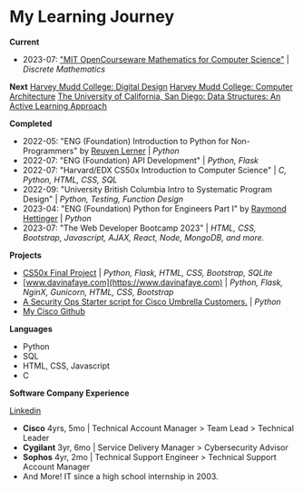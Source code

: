 # My Learning Journey

**Current**
- 2023-07: ["MIT OpenCourseware Mathematics for Computer Science"](https://ocw.mit.edu/courses/6-042j-mathematics-for-computer-science-fall-2010/) | *Discrete Mathematics*

**Next**
[Harvey Mudd College: Digital Design](https://www.edx.org/learn/engineering/harvey-mudd-college-digital-design-2)
[Harvey Mudd College: Computer Architecture](https://www.edx.org/learn/engineering/harvey-mudd-college-computer-architecture)
[The University of California, San Diego: Data Structures: An Active Learning Approach](https://www.edx.org/learn/computer-science/the-university-of-california-san-diego-data-structures-an-active-learning-approach)


**Completed**

- 2022-05: "ENG (Foundation) Introduction to Python for Non-Programmers" by [Reuven Lerner](https://twitter.com/reuvenmlerner) | *Python*
- 2022-07: "ENG (Foundation) API Development" | *Python, Flask*
- 2022-07: "Harvard/EDX CS50x Introduction to Computer Science" | *C, Python, HTML, CSS, SQL*
- 2022-09: "University British Columbia Intro to Systematic Program Design" | *Python, Testing, Function Design*
- 2023-04: "ENG (Foundation) Python for Engineers Part I" by [Raymond Hettinger](https://twitter.com/raymondh) | *Python*
- 2023-07: "The Web Developer Bootcamp 2023" | *HTML, CSS, Bootstrap, Javascript, AJAX, React, Node, MongoDB, and more.*

**Projects**
- [CS50x Final Project](https://github.com/CodyCardinal/CS50Final) | *Python, Flask, HTML, CSS, Bootstrap, SQLite*
- [www.davinafaye.com](https://www.davinafaye.com) | *Python, Flask, NginX, Gunicorn, HTML, CSS, Bootstrap*
- [A Security Ops Starter script for Cisco Umbrella Customers.](https://github.com/CiscoDevNet/cloud-security/tree/master/Umbrella/Samples/SOCTools/NSD_Recheck) | *Python*
- [My Cisco Github](https://github.com/ccardina)

**Languages**
- Python
- SQL
- HTML, CSS, Javascript
- C

**Software Company Experience**

[Linkedin](https://www.linkedin.com/in/cody-cardinal-896b661b/)

- **Cisco** 4yrs, 5mo | Technical Account Manager > Team Lead > Technical Leader
- **Cygilant** 3yr, 6mo | Service Delivery Manager > Cybersecurity Advisor
- **Sophos** 4yr, 2mo | Technical Support Engineer > Technical Support Account Manager
- And More! IT since a high school internship in 2003.
